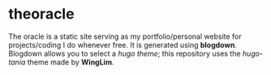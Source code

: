 # theoracle

The oracle is a static site serving as my portfolio/personal website for projects/coding I do whenever free. It is generated using **blogdown**. Blogdown allows you to select a *hugo theme*; this repository uses the *hugo-tania* theme made by **WingLim**.
